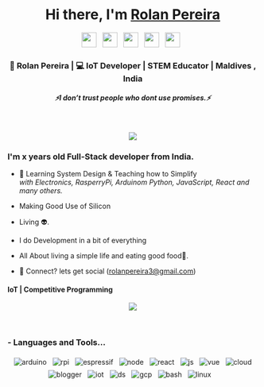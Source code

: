 <div align="center">
   <h1>Hi there, I'm <a href="https://www.electronicssimplified.in/">Rolan Pereira</a>  
   </h1>   
</div>

<p align='center'>
   <a href="https://www.linkedin.com/in/rolangaspar0712/"><img height="30" src=""></a>&nbsp;&nbsp;
<a href="https://twitter.com/rolangp7"><img height="30" src=""></a>&nbsp;&nbsp;
<a href="https://rolan37.github.io"><img height="30" src=""></a>&nbsp;&nbsp;
<a href="https://www.facebook.com/rolanpereira7"><img height="30" src=""></a>&nbsp;&nbsp;
 <a href="https://www.coffee.com/rolan37"><img height="30" src=""></a>&nbsp;&nbsp;
 </p>

<div align="center">
<h3> 🙎 Rolan Pereira | 💻 IoT Developer | STEM Educator | Maldives , India</h3>
</div>

 <h5 align="center">
   <i>⚡️I don’t trust people who dont use promises.⚡️</i>
  </h5>
 
 
<br />

<p align="center">
  <img src="equation.png">
  <h3> I'm x years old Full-Stack developer from India.</h3>
</p>

- 🥀 Learning System Design & Teaching how to Simplify
  <br><i>with Electronics, RasperryPi, Arduinom Python, JavaScript, React and many others.</i>

- Making Good Use of Silicon

- Living 👽.

- I do Development in a bit of everything

- All About living a simple life and eating good food🌯.

- 💬 Connect? lets get social (rolanpereira3@gmail.com)

 <p align="center">
  <h4> IoT | Competitive Programming </h4>
   </p>

<!--  -->

<p align="center" >
<a href="https://github.com/anuraghazra/github-readme-stats"> 
    <img  src="https://github-readme-stats.vercel.app/api?username=rolan37&&show_icons=true&theme=radical"/>
  </a>

</p>

<br />

### - Languages and Tools...

<p align="center">
  <img src="" alt="arduino" style="vertical-align:top; margin:4px">
  <img src="" alt="rpi" style="vertical-align:top; margin:4px">    
  <img src="" alt="espressif" style="vertical-align:top; margin:4px">
  <img src="" alt="node" style="vertical-align:top; margin:4px">
  <img src="" alt="react" style="vertical-align:top; margin:4px">
  <img src="" alt="js" style="vertical-align:top; margin:4px">
  <img src="" alt="vue" style="vertical-align:top; margin:4px">
  <img src="" alt="cloud" style="vertical-align:top; margin:4px">
  <img src="" alt="blogger" style="vertical-align:top; margin:4px">
  <img src="" alt="iot" style="vertical-align:top; margin:4px">
  <img src="" alt="ds" style="vertical-align:top; margin:4px">
  <img src="" alt="gcp" style="vertical-align:top; margin:4px">
  <img src="" alt="bash" style="vertical-align:top; margin:4px">
  <img src="" alt="linux" style="vertical-align:top; margin:4px">
  <img src="" alt="" style="vertical-align:top; margin:4px">
</p>

<!--
### - Blogs 🌱
-->
<!--
<p align="center">
  <a href="https://dev.to/rolan">
    <img src="https://raw.githubusercontent.com/8bitrolan/8bitrolan/master/svg/blogs/devto.svg">
  </a>
</p>
-->

